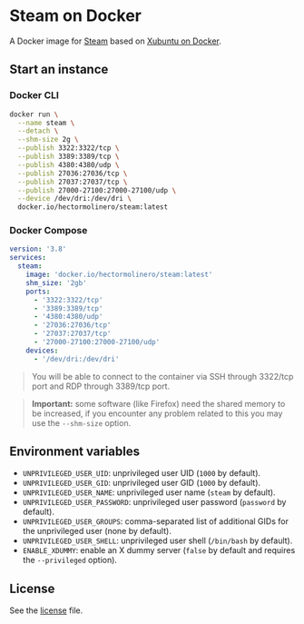 # Steam on Docker

A Docker image for [Steam](https://steampowered.com) based on [Xubuntu on Docker](https://github.com/hectorm/docker-xubuntu).

## Start an instance

### Docker CLI

```sh
docker run \
  --name steam \
  --detach \
  --shm-size 2g \
  --publish 3322:3322/tcp \
  --publish 3389:3389/tcp \
  --publish 4380:4380/udp \
  --publish 27036:27036/tcp \
  --publish 27037:27037/tcp \
  --publish 27000-27100:27000-27100/udp \
  --device /dev/dri:/dev/dri \
  docker.io/hectormolinero/steam:latest
```

### Docker Compose

```yaml
version: '3.8'
services:
  steam:
    image: 'docker.io/hectormolinero/steam:latest'
    shm_size: '2gb'
    ports:
      - '3322:3322/tcp'
      - '3389:3389/tcp'
      - '4380:4380/udp'
      - '27036:27036/tcp'
      - '27037:27037/tcp'
      - '27000-27100:27000-27100/udp'
    devices:
      - '/dev/dri:/dev/dri'
```

> You will be able to connect to the container via SSH through 3322/tcp port and RDP through 3389/tcp port.

> **Important:** some software (like Firefox) need the shared memory to be increased, if you
encounter any problem related to this you may use the `--shm-size` option.

## Environment variables

* `UNPRIVILEGED_USER_UID`: unprivileged user UID (`1000` by default).
* `UNPRIVILEGED_USER_GID`: unprivileged user GID (`1000` by default).
* `UNPRIVILEGED_USER_NAME`: unprivileged user name (`steam` by default).
* `UNPRIVILEGED_USER_PASSWORD`: unprivileged user password (`password` by default).
* `UNPRIVILEGED_USER_GROUPS`: comma-separated list of additional GIDs for the unprivileged user (none by default).
* `UNPRIVILEGED_USER_SHELL`: unprivileged user shell (`/bin/bash` by default).
* `ENABLE_XDUMMY`: enable an X dummy server (`false` by default and requires the `--privileged` option).

## License

See the [license](LICENSE.md) file.
